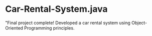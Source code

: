 # Car-Rental-System.java
"Final project complete! Developed a car rental system using Object-Oriented Programming principles.
